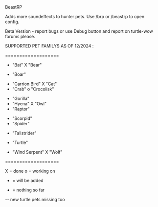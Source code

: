 BeastRP

Adds more soundeffects to hunter pets.
Use /brp or /beastrp to open config.

Beta Version - report bugs or use Debug button and report on turtle-wow forums please.

SUPPORTED PET FAMILYS AS OF 12/2024 :

===================

- "Bat"
X "Bear"
+ "Boar"
- "Carrion Bird"
X "Cat"
- "Crab"
o "Crocolisk"
+ "Gorilla"
+ "Hyena"
X "Owl"
+ "Raptor"
- "Scorpid"
- "Spider"
+ "Tallstrider"
- "Turtle"
+ "Wind Serpent"
X "Wolf"

===================

X = done
o = working on
+ = will be added
- = nothing so far

-- new turtle pets missing too